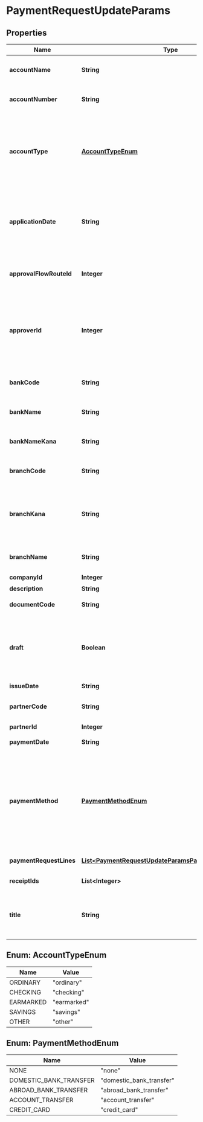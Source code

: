 

# PaymentRequestUpdateParams


## Properties

Name | Type | Description | Notes
------------ | ------------- | ------------- | -------------
**accountName** | **String** | 受取人名（カナ）（48文字以内）&lt;br&gt; 支払先指定時には無効  |  [optional]
**accountNumber** | **String** | 口座番号（半角数字1桁〜7桁）&lt;br&gt; 支払先指定時には無効  |  [optional]
**accountType** | [**AccountTypeEnum**](#AccountTypeEnum) | &#39;口座種別(ordinary: 普通、checking: 当座、earmarked: 納税準備預金、savings: 貯蓄、other: その他)&#39;&lt;br&gt; &#39;支払先指定時には無効&#39;&lt;br&gt; &#39;デフォルトは ordinary: 普通 です&#39;  |  [optional]
**applicationDate** | **String** | 申請日 (yyyy-mm-dd)&lt;br&gt; 指定しない場合は当日の日付が登録されます。&lt;br&gt; 申請者が、下書き状態もしくは差戻し状態の支払依頼に対して指定する場合のみ有効  |  [optional]
**approvalFlowRouteId** | **Integer** | 申請経路ID&lt;br&gt; 指定する申請経路IDは、申請経路APIを利用して取得してください。  | 
**approverId** | **Integer** | 承認者のユーザーID&lt;br&gt; 「承認者を指定」の経路を申請経路として使用する場合に指定してください。&lt;br&gt; 指定する承認者のユーザーIDは、申請経路APIを利用して取得してください。  |  [optional]
**bankCode** | **String** | 銀行コード（半角数字1桁〜4桁）&lt;br&gt; 支払先指定時には無効  |  [optional]
**bankName** | **String** | 銀行名（255文字以内）&lt;br&gt; 支払先指定時には無効  |  [optional]
**bankNameKana** | **String** | 銀行名（カナ）（15文字以内）&lt;br&gt; 支払先指定時には無効  |  [optional]
**branchCode** | **String** | 支店番号（半角数字1桁〜3桁）&lt;br&gt; 支払先指定時には無効  |  [optional]
**branchKana** | **String** | 支店名（カナ）（15文字以内）&lt;br&gt; 指定可能な文字は、英数・カナ・丸括弧・ハイフン・スペースのみです。&lt;br&gt; 支払先指定時には無効  |  [optional]
**branchName** | **String** | 支店名（255文字以内）&lt;br&gt; 支払先指定時には無効  |  [optional]
**companyId** | **Integer** | 事業所ID | 
**description** | **String** | 備考 |  [optional]
**documentCode** | **String** | 請求書番号（255文字以内） |  [optional]
**draft** | **Boolean** | 支払依頼のステータス&lt;br&gt; falseを指定した時は申請中（in_progress）で支払依頼を更新します。&lt;br&gt; trueを指定した時は下書き（draft）で支払依頼を更新します。  | 
**issueDate** | **String** | 発生日 (yyyy-mm-dd) | 
**partnerCode** | **String** | 支払先の取引先コード&lt;br&gt; 支払先の取引先ID指定時には無効  |  [optional]
**partnerId** | **Integer** | 支払先の取引先ID |  [optional]
**paymentDate** | **String** | 支払期限 (yyyy-mm-dd) |  [optional]
**paymentMethod** | [**PaymentMethodEnum**](#PaymentMethodEnum) | &#39;支払方法(none: 指定なし, domestic_bank_transfer: 国内振込, abroad_bank_transfer: 国外振込, account_transfer: 口座振替, credit_card: クレジットカード)&#39;&lt;br&gt; &#39;デフォルトは none: 指定なし です。&#39;  |  [optional]
**paymentRequestLines** | [**List&lt;PaymentRequestUpdateParamsPaymentRequestLines&gt;**](PaymentRequestUpdateParamsPaymentRequestLines.md) | 支払依頼の項目行一覧（配列） | 
**receiptIds** | **List&lt;Integer&gt;** | ファイルボックス（証憑ファイル）ID（配列） |  [optional]
**title** | **String** | 申請タイトル&lt;br&gt; 申請者が、下書き状態もしくは差戻し状態の支払依頼に対して指定する場合のみ有効  | 



## Enum: AccountTypeEnum

Name | Value
---- | -----
ORDINARY | &quot;ordinary&quot;
CHECKING | &quot;checking&quot;
EARMARKED | &quot;earmarked&quot;
SAVINGS | &quot;savings&quot;
OTHER | &quot;other&quot;



## Enum: PaymentMethodEnum

Name | Value
---- | -----
NONE | &quot;none&quot;
DOMESTIC_BANK_TRANSFER | &quot;domestic_bank_transfer&quot;
ABROAD_BANK_TRANSFER | &quot;abroad_bank_transfer&quot;
ACCOUNT_TRANSFER | &quot;account_transfer&quot;
CREDIT_CARD | &quot;credit_card&quot;



